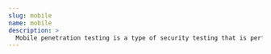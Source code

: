 ```yaml
---
slug: mobile
name: mobile
description: >
  Mobile penetration testing is a type of security testing that is performed to identify vulnerabilities in mobile applications`
---
```

